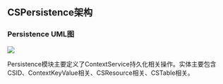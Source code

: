 ## **CSPersistence架构**

### Persistence UML图

![](/Images-zh/Architecture/Public_Enhancement_Service/ContextService/linkis-contextservice-persistence-01.png)


Persistence模块主要定义了ContextService持久化相关操作。实体主要包含CSID、ContextKeyValue相关、CSResource相关、CSTable相关。